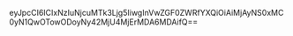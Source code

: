 eyJpcCI6ICIxNzIuNjcuMTk3Ljg5IiwgInVwZGF0ZWRfYXQiOiAiMjAyNS0xMC0yN1QwOTowODoyNy42MjU4MjErMDA6MDAifQ==
